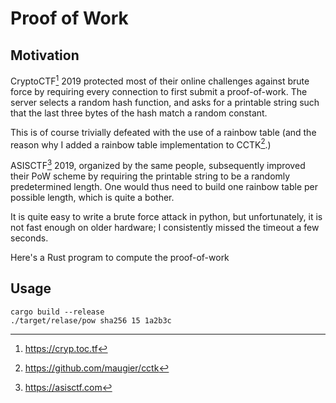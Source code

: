 # Proof of Work

## Motivation

CryptoCTF[^1] 2019 protected most of their online challenges against brute force
by requiring every connection to first submit a proof-of-work. The server
selects a random hash function, and asks for a printable string such that
the last three bytes of the hash match a random constant.

This is of course trivially defeated with the use of a rainbow table (and the
reason why I added a rainbow table implementation to CCTK[^2].)

ASISCTF[^3] 2019, organized by the same people, subsequently improved their PoW
scheme by requiring the printable string to be a randomly predetermined length.
One would thus need to build one rainbow table per possible length, which is
quite a bother. 

It is quite easy to write a brute force attack in python, but unfortunately,
it is not fast enough on older hardware; I consistently missed the timeout
a few seconds.

Here's a Rust program to compute the proof-of-work

## Usage

    cargo build --release
    ./target/relase/pow sha256 15 1a2b3c

[^1]: https://cryp.toc.tf
[^2]: https://github.com/maugier/cctk
[^3]: https://asisctf.com

